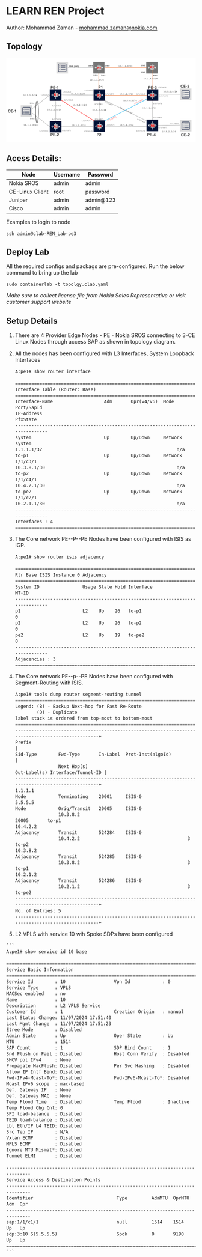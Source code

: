 # LEARN REN Project 

Author: Mohammad Zaman - mohammad.zaman@nokia.com

## Topology

![](./Topology.png)


## Acess Details:

| Node   | Username    | Password    |
|-------------|-------------|-------------|
| Nokia SROS | admin| admin|
| CE-Linux Client| root| password|
| Juniper| admin| admin@123|
| Cisco| admin| admin|

Examples to login to node

```
ssh admin@clab-REN_Lab-pe3
```
## Deploy Lab

All the required configs and packags are pre-configured. Run the below command to bring up the lab

```
sudo containerlab -t topolgy.clab.yaml
```

*Make sure to collect license file from Nokia Sales Representative or visit customer support website*


## Setup Details

1. There are 4 Provider Edge Nodes - PE - Nokia SROS connecting to 3-CE Linux Nodes through access SAP as shown in topology diagram.
2. All the nodes has been configured with L3 Interfaces, System Loopback Interfaces
	
	```
	A:pe1# show router interface

    ===============================================================================
    Interface Table (Router: Base)
    ===============================================================================
    Interface-Name                   Adm       Opr(v4/v6)  Mode    Port/SapId
    IP-Address                                                  PfxState
    -------------------------------------------------------------------------------
    system                           Up        Up/Down     Network system
    1.1.1.1/32                                                  n/a
    to-p1                            Up        Up/Down     Network 1/1/c3/1
    10.3.8.1/30                                                 n/a
    to-p2                            Up        Up/Down     Network 1/1/c4/1
    10.4.2.1/30                                                 n/a
    to-pe2                           Up        Up/Down     Network 1/1/c2/1
    10.2.1.1/30                                                 n/a
    -------------------------------------------------------------------------------
    Interfaces : 4
    ===============================================================================
	```

3. The Core network PE--P--PE Nodes have been configured with ISIS as IGP.

    ```
    A:pe1# show router isis adjacency

    ===============================================================================
    Rtr Base ISIS Instance 0 Adjacency
    ===============================================================================
    System ID                Usage State Hold Interface                     MT-ID
    -------------------------------------------------------------------------------
    p1                       L2    Up    26   to-p1                         0
    p2                       L2    Up    26   to-p2                         0
    pe2                      L2    Up    19   to-pe2                        0
    -------------------------------------------------------------------------------
    Adjacencies : 3
    ===============================================================================
    ```

4. The Core network PE--p--PE Nodes have been configured with Segment-Routing with ISIS.

    ```
    A:pe1# tools dump router segment-routing tunnel
    ===================================================================================================
    Legend: (B) - Backup Next-hop for Fast Re-Route
            (D) - Duplicate
    label stack is ordered from top-most to bottom-most
    ===================================================================================================
    --------------------------------------------------------------------------------------------------+
    Prefix                                                                                           |
    Sid-Type        Fwd-Type       In-Label  Prot-Inst(algoId)                                       |
                    Next Hop(s)                                     Out-Label(s) Interface/Tunnel-ID |
    --------------------------------------------------------------------------------------------------+
    1.1.1.1
    Node            Terminating    20001     ISIS-0
    5.5.5.5
    Node            Orig/Transit   20005     ISIS-0
                    10.3.8.2                                        20005       to-p1
    10.4.2.2
    Adjacency       Transit        524284    ISIS-0
                    10.4.2.2                                        3           to-p2
    10.3.8.2
    Adjacency       Transit        524285    ISIS-0
                    10.3.8.2                                        3           to-p1
    10.2.1.2
    Adjacency       Transit        524286    ISIS-0
                    10.2.1.2                                        3           to-pe2
    --------------------------------------------------------------------------------------------------+
    No. of Entries: 5
    --------------------------------------------------------------------------------------------------+
    ```

5.   L2 VPLS with service 10 wih Spoke SDPs have been configured

    ```
    A:pe1# show service id 10 base

    ===============================================================================
    Service Basic Information
    ===============================================================================
    Service Id        : 10                  Vpn Id            : 0
    Service Type      : VPLS
    MACSec enabled    : no
    Name              : 10
    Description       : L2 VPLS Service
    Customer Id       : 1                   Creation Origin   : manual
    Last Status Change: 11/07/2024 17:51:40
    Last Mgmt Change  : 11/07/2024 17:51:23
    Etree Mode        : Disabled
    Admin State       : Up                  Oper State        : Up
    MTU               : 1514
    SAP Count         : 1                   SDP Bind Count    : 1
    Snd Flush on Fail : Disabled            Host Conn Verify  : Disabled
    SHCV pol IPv4     : None
    Propagate MacFlush: Disabled            Per Svc Hashing   : Disabled
    Allow IP Intf Bind: Disabled
    Fwd-IPv4-Mcast-To*: Disabled            Fwd-IPv6-Mcast-To*: Disabled
    Mcast IPv6 scope  : mac-based
    Def. Gateway IP   : None
    Def. Gateway MAC  : None
    Temp Flood Time   : Disabled            Temp Flood        : Inactive
    Temp Flood Chg Cnt: 0
    SPI load-balance  : Disabled
    TEID load-balance : Disabled
    Lbl Eth/IP L4 TEID: Disabled
    Src Tep IP        : N/A
    Vxlan ECMP        : Disabled
    MPLS ECMP         : Disabled
    Ignore MTU Mismat*: Disabled
    Tunnel ELMI       : Disabled

    -------------------------------------------------------------------------------
    Service Access & Destination Points
    -------------------------------------------------------------------------------
    Identifier                               Type         AdmMTU  OprMTU  Adm  Opr
    -------------------------------------------------------------------------------
    sap:1/1/c1/1                             null         1514    1514    Up   Up
    sdp:3:10 S(5.5.5.5)                      Spok         0       9190    Up   Up
    ===============================================================================
    ```


